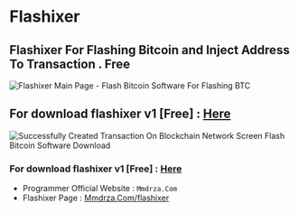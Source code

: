 # Flashixer

## Flashixer For Flashing Bitcoin and Inject Address To Transaction . Free

![Flashixer Main Page - Flash Bitcoin Software For Flashing BTC](https://raw.githubusercontent.com/Pymmdrza/Flashixer/mainx/01Flashixer_Main.png 'Flashixer Main Page - Flash Bitcoin Software For Flashing BTC')

## For download flashixer v1 [Free] : [Here](https://mmdrza.com/flashixer 'flashixer v1 for flashing bitcoin send flash btc software')

![Successfully Created Transaction On Blockchain Network Screen Flash Bitcoin Software Download](https://raw.githubusercontent.com/Pymmdrza/Flashixer/mainx/media/05__Successfully.jpg 'Successfully Created Transaction On Blockchain Network Screen Flash Bitcoin Software Download')

### For download flashixer v1 [Free] : [Here](https://mmdrza.com/flashixer 'flashixer v1 for flashing bitcoin send flash btc software')


- Programmer Official Website : `Mmdrza.Com`
- Flashixer Page : [Mmdrza.Com/flashixer](https://mmdrza.com/flashixer 'MMDRZA - Official Page Flashixer For Flashing Bitcoin Transaction')
